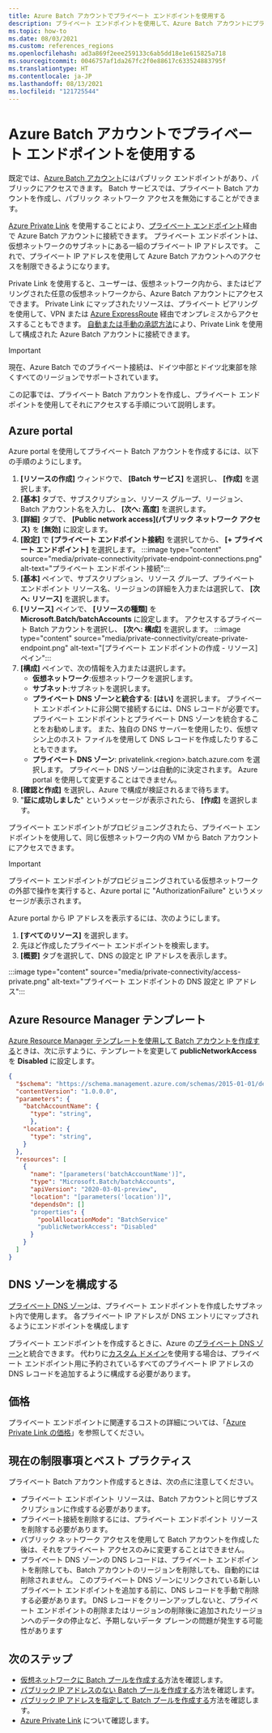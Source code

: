 ```yaml
---
title: Azure Batch アカウントでプライベート エンドポイントを使用する
description: プライベート エンドポイントを使用して、Azure Batch アカウントにプライベートに接続する方法について説明します。
ms.topic: how-to
ms.date: 08/03/2021
ms.custom: references_regions
ms.openlocfilehash: ad3a869f2eee259133c6ab5dd18e1e615825a718
ms.sourcegitcommit: 0046757af1da267fc2f0e88617c633524883795f
ms.translationtype: HT
ms.contentlocale: ja-JP
ms.lasthandoff: 08/13/2021
ms.locfileid: "121725544"
---
```

# <a name="use-private-endpoints-with-azure-batch-accounts"></a>Azure Batch アカウントでプライベート エンドポイントを使用する

既定では、[Azure Batch アカウント](accounts.md)にはパブリック エンドポイントがあり、パブリックにアクセスできます。 Batch サービスでは、プライベート Batch アカウントを作成し、パブリック ネットワーク アクセスを無効にすることができます。

[Azure Private Link](../private-link/private-link-overview.md) を使用することにより、[プライベート エンドポイント](../private-link/private-endpoint-overview.md)経由で Azure Batch アカウントに接続できます。 プライベート エンドポイントは、仮想ネットワークのサブネットにある一組のプライベート IP アドレスです。 これで、プライベート IP アドレスを使用して Azure Batch アカウントへのアクセスを制限できるようになります。

Private Link を使用すると、ユーザーは、仮想ネットワーク内から、またはピアリングされた任意の仮想ネットワークから、Azure Batch アカウントにアクセスできます。 Private Link にマップされたリソースは、プライベート ピアリングを使用して、VPN または [Azure ExpressRoute](../expressroute/expressroute-introduction.md) 経由でオンプレミスからアクセスすることもできます。 [自動または手動の承認方法](../private-link/private-endpoint-overview.md#access-to-a-private-link-resource-using-approval-workflow)により、Private Link を使用して構成された Azure Batch アカウントに接続できます。

> [!IMPORTANT]
> 現在、Azure Batch でのプライベート接続は、ドイツ中部とドイツ北東部を除くすべてのリージョンでサポートされています。

この記事では、プライベート Batch アカウントを作成し、プライベート エンドポイントを使用してそれにアクセスする手順について説明します。

## <a name="azure-portal"></a>Azure portal

Azure portal を使用してプライベート Batch アカウントを作成するには、以下の手順のようにします。

1. **[リソースの作成]** ウィンドウで、 **[Batch サービス]** を選択し、 **[作成]** を選択します。
2. **[基本]** タブで、サブスクリプション、リソース グループ、リージョン、Batch アカウント名を入力し、 **[次へ: 高度]** を選択します。
3. **[詳細]** タブで、 **[Public network access]\(パブリック ネットワーク アクセス\)** を **[無効]** に設定します。
4. **[設定]** で **[プライベート エンドポイント接続]** を選択してから、 **[+ プライベート エンドポイント]** を選択します。
   :::image type="content" source="media/private-connectivity/private-endpoint-connections.png" alt-text="プライベート エンドポイント接続":::
5. **[基本]** ペインで、サブスクリプション、リソース グループ、プライベート エンドポイント リソース名、リージョンの詳細を入力または選択して、 **[次へ: リソース]** を選択します。
6. **[リソース]** ペインで、 **[リソースの種類]** を **Microsoft.Batch/batchAccounts** に設定します。 アクセスするプライベート Batch アカウントを選択し、 **[次へ: 構成]** を選択します。
   :::image type="content" source="media/private-connectivity/create-private-endpoint.png" alt-text="[プライベート エンドポイントの作成 - リソース] ペイン":::
7. **[構成]** ペインで、次の情報を入力または選択します。
   - **仮想ネットワーク**:仮想ネットワークを選択します。
   - **サブネット**:サブネットを選択します。
   - **プライベート DNS ゾーンと統合する**:  **[はい]** を選択します。 プライベート エンドポイントに非公開で接続するには、DNS レコードが必要です。 プライベート エンドポイントとプライベート DNS ゾーンを統合することをお勧めします。 また、独自の DNS サーバーを使用したり、仮想マシン上のホスト ファイルを使用して DNS レコードを作成したりすることもできます。
   - **プライベート DNS ゾーン**: privatelink.\<region\>.batch.azure.com を選択します。 プライベート DNS ゾーンは自動的に決定されます。 Azure portal を使用して変更することはできません。
8. **[確認と作成]** を選択し、Azure で構成が検証されるまで待ちます。
9. "**証に成功しました**" というメッセージが表示されたら、 **[作成]** を選択します。

プライベート エンドポイントがプロビジョニングされたら、プライベート エンドポイントを使用して、同じ仮想ネットワーク内の VM から Batch アカウントにアクセスできます。

> [!IMPORTANT]
> プライベート エンドポイントがプロビジョニングされている仮想ネットワークの外部で操作を実行すると、Azure portal に "AuthorizationFailure" というメッセージが表示されます。

Azure portal から IP アドレスを表示するには、次のようにします。

1. **[すべてのリソース]** を選択します。
2. 先ほど作成したプライベート エンドポイントを検索します。
3. **[概要]** タブを選択して、DNS の設定と IP アドレスを表示します。

:::image type="content" source="media/private-connectivity/access-private.png" alt-text="プライベート エンドポイントの DNS 設定と IP アドレス":::

## <a name="azure-resource-manager-template"></a>Azure Resource Manager テンプレート

[Azure Resource Manager テンプレートを使用して Batch アカウントを作成する](quick-create-template.md)ときは、次に示すように、テンプレートを変更して **publicNetworkAccess** を **Disabled** に設定します。

```json
{
  "$schema": "https://schema.management.azure.com/schemas/2015-01-01/deploymentTemplate.json#",
  "contentVersion": "1.0.0.0",
  "parameters": {
    "batchAccountName": {
      "type": "string",
      },
    "location": {
      "type": "string",
    }
  },
  "resources": [
    {
      "name": "[parameters('batchAccountName')]",
      "type": "Microsoft.Batch/batchAccounts",
      "apiVersion": "2020-03-01-preview",
      "location": "[parameters('location')]",
      "dependsOn": []
      "properties": {
        "poolAllocationMode": "BatchService"
        "publicNetworkAccess": "Disabled"
      }
    }
  ]
}
```

## <a name="configure-dns-zones"></a>DNS ゾーンを構成する

[プライベート DNS ゾーン](../dns/private-dns-privatednszone.md)は、プライベート エンドポイントを作成したサブネット内で使用します。 各プライベート IP アドレスが DNS エントリにマップされるようにエンドポイントを構成します

プライベート エンドポイントを作成するときに、Azure の[プライベート DNS ゾーン](../dns/private-dns-privatednszone.md)と統合できます。 代わりに[カスタム ドメイン](../dns/dns-custom-domain.md)を使用する場合は、プライベート エンドポイント用に予約されているすべてのプライベート IP アドレスの DNS レコードを追加するように構成する必要があります。

## <a name="pricing"></a>価格

プライベート エンドポイントに関連するコストの詳細については、「[Azure Private Link の価格](https://azure.microsoft.com/pricing/details/private-link/)」を参照してください。

## <a name="current-limitations-and-best-practices"></a>現在の制限事項とベスト プラクティス

プライベート Batch アカウント作成するときは、次の点に注意してください。

- プライベート エンドポイント リソースは、Batch アカウントと同じサブスクリプションに作成する必要があります。
- プライベート接続を削除するには、プライベート エンドポイント リソースを削除する必要があります。
- パブリック ネットワーク アクセスを使用して Batch アカウントを作成した後は、それをプライベート アクセスのみに変更することはできません。
- プライベート DNS ゾーンの DNS レコードは、プライベート エンドポイントを削除しても、Batch アカウントのリージョンを削除しても、自動的には削除されません。 このプライベート DNS ゾーンにリンクされている新しいプライベート エンドポイントを追加する前に、DNS レコードを手動で削除する必要があります。 DNS レコードをクリーンアップしないと、プライベート エンドポイントの削除またはリージョンの削除後に追加されたリージョンへのデータの停止など、予期しないデータ プレーンの問題が発生する可能性があります

## <a name="next-steps"></a>次のステップ

- [仮想ネットワークに Batch プールを作成する](batch-virtual-network.md)方法を確認します。
- [パブリック IP アドレスのない Batch プールを作成する](batch-pool-no-public-ip-address.md)方法を確認します。
- [パブリック IP アドレスを指定して Batch プールを作成する](create-pool-public-ip.md)方法を確認します。
- [Azure Private Link](../private-link/private-link-overview.md) について確認します。
